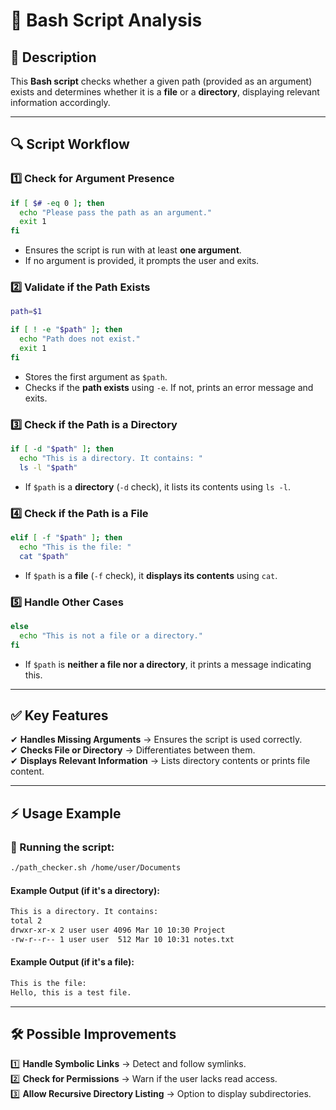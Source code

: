 # 📝 Bash Script Analysis

## 📌 **Description**

This **Bash script** checks whether a given path (provided as an argument) exists and determines whether it is a **file** or a **directory**, displaying relevant information accordingly.

---

## 🔍 **Script Workflow**

### 1️⃣ **Check for Argument Presence**

```bash
if [ $# -eq 0 ]; then
  echo "Please pass the path as an argument."
  exit 1
fi
```

- Ensures the script is run with at least **one argument**.
- If no argument is provided, it prompts the user and exits.

### 2️⃣ **Validate if the Path Exists**

```bash
path=$1

if [ ! -e "$path" ]; then
  echo "Path does not exist."
  exit 1
fi
```

- Stores the first argument as `$path`.
- Checks if the **path exists** using `-e`. If not, prints an error message and exits.

### 3️⃣ **Check if the Path is a Directory**

```bash
if [ -d "$path" ]; then
  echo "This is a directory. It contains: "
  ls -l "$path"
```

- If `$path` is a **directory** (`-d` check), it lists its contents using `ls -l`.

### 4️⃣ **Check if the Path is a File**

```bash
elif [ -f "$path" ]; then
  echo "This is the file: "
  cat "$path"
```

- If `$path` is a **file** (`-f` check), it **displays its contents** using `cat`.

### 5️⃣ **Handle Other Cases**

```bash
else
  echo "This is not a file or a directory."
fi
```

- If `$path` is **neither a file nor a directory**, it prints a message indicating this.

---

## ✅ **Key Features**

✔ **Handles Missing Arguments** → Ensures the script is used correctly.  
✔ **Checks File or Directory** → Differentiates between them.  
✔ **Displays Relevant Information** → Lists directory contents or prints file content.

---

## ⚡ **Usage Example**

### 📌 Running the script:

```bash
./path_checker.sh /home/user/Documents
```

#### **Example Output (if it's a directory):**

```bash
This is a directory. It contains:
total 2
drwxr-xr-x 2 user user 4096 Mar 10 10:30 Project
-rw-r--r-- 1 user user  512 Mar 10 10:31 notes.txt
```

#### **Example Output (if it's a file):**

```bash
This is the file:
Hello, this is a test file.
```

---

## 🛠 **Possible Improvements**

1️⃣ **Handle Symbolic Links** → Detect and follow symlinks.  
2️⃣ **Check for Permissions** → Warn if the user lacks read access.  
3️⃣ **Allow Recursive Directory Listing** → Option to display subdirectories.

